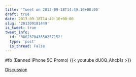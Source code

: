 ```yaml
---
title: 'Tweet on 2013-09-18T14:49:10+00:00'
draft: true
date: 2013-09-18T14:49:10+00:00
slug: '201309181449'
is_tweet: true
tweet_info:
  id: '380237043550257152'
  type: 'post'
  is_thread: False
---
```




#fb (Banned iPhone 5C Promo) {{< youtube dU0Q_Ahcb1s >}}

[Discussion](https://x.com/sytelus/status/380237043550257152)
